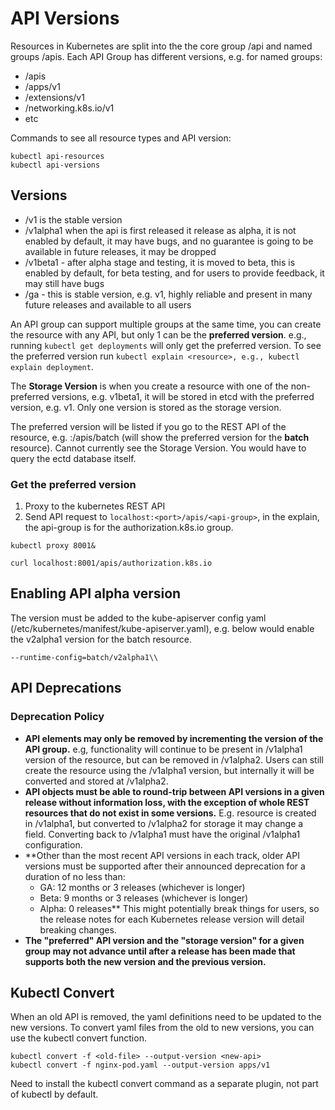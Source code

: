 # API Versions

Resources in Kubernetes are split into the the core group /api and named groups /apis.
Each API Group has different versions, e.g. for named groups:
- /apis
- /apps/v1
- /extensions/v1
- /networking.k8s.io/v1
- etc

Commands to see all resource types and API version:
```
kubectl api-resources
kubectl api-versions
```

## Versions
- /v1 is the stable version
- /v1alpha1 when the api is first released it release as alpha, it is not enabled by default, it may have bugs, and no guarantee is going to be available in future releases, it may be dropped
- /v1beta1 - after alpha stage and testing, it is moved to beta, this is enabled by default, for beta testing, and for users to provide feedback, it may still have bugs
- /ga - this is stable version, e.g. v1, highly reliable and present in many future releases and available to all users

An API group can support multiple groups at the same time, you can create the resource with any API, but only 1 can be the **preferred version**.  e.g., running `kubectl get deployments` will only get the preferred version.  To see the preferred version run `kubectl explain <resource>, e.g., kubectl explain deployment`.  

The **Storage Version** is when you create a resource with one of the non-preferred versions, e.g. v1beta1, it will be stored in etcd with the preferred version, e.g. v1. Only one version is stored as the storage version.

The preferred version will be listed if you go to the REST API of the resource, e.g. <clusterIP>:<port>/apis/batch (will show the preferred version for the **batch** resource). Cannot currently see the Storage Version. You would have to query the ectd database itself.

### Get the preferred version
1. Proxy to the kubernetes REST API  
2. Send API request to `localhost:<port>/apis/<api-group>`, in the explain, the api-group is for the authorization.k8s.io group.

```
kubectl proxy 8001&

curl localhost:8001/apis/authorization.k8s.io
```

## Enabling API alpha version
The version must be added to the kube-apiserver config yaml (/etc/kubernetes/manifest/kube-apiserver.yaml), e.g. below would enable the v2alpha1 version for the batch resource.
```
--runtime-config=batch/v2alpha1\\
```

## API Deprecations
### Deprecation Policy
- **API elements may only be removed by incrementing the version of the API group.** e.g, functionality will continue to be present in /v1alpha1 version of the resource, but can be removed in /v1alpha2. Users can still create the resource using the /v1alpha1 version, but internally it will be converted and stored at /v1alpha2.
- **API objects must be able to round-trip between API versions in a given release without information loss, with the exception of whole REST resources that do not exist in some versions.** E.g. resource is created in /v1alpha1, but converted to /v1alpha2 for storage it may change a field. Converting back to /v1alpha1 must have the original /v1alpha1 configuration.
- **Other than the most recent API versions in each track, older API versions must be supported after their announced deprecation for a duration of no less than: 
  - GA: 12 months or 3 releases (whichever is longer)
  - Beta: 9 months or 3 releases (whichever is longer)
  - Alpha: 0 releases**
This might potentially break things for users, so the release notes for each Kubernetes release version will detail breaking changes.
- **The "preferred" API version and the "storage version" for a given group may not advance until after a release has been made that supports both the new version and the previous version.** 

## Kubectl Convert
When an old API is removed, the yaml definitions need to be updated to the new versions. To convert yaml files from the old to new versions, you can use the kubectl convert function.

```
kubectl convert -f <old-file> --output-version <new-api>
kubectl convert -f nginx-pod.yaml --output-version apps/v1
```

Need to install the kubectl convert command as a separate plugin, not part of kubectl by default.
